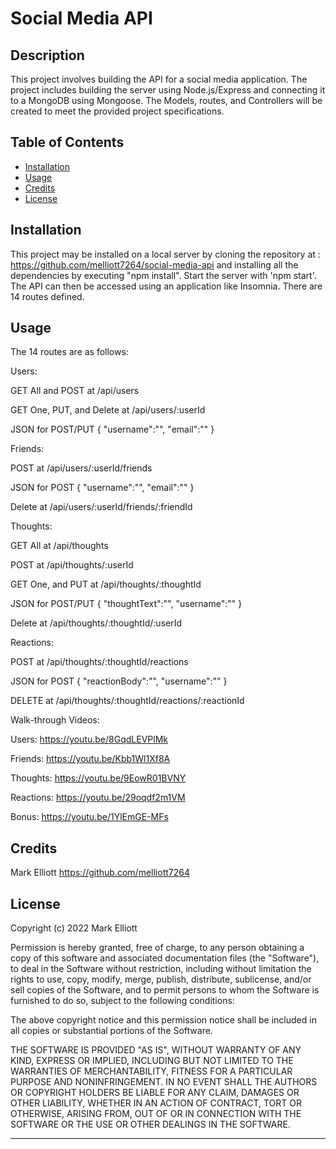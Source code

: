 # Social Media API

## Description

This project involves building the API for a social media application. The project includes building the server using Node.js/Express and connecting it to a MongoDB using Mongoose. The Models, routes, and Controllers will be created to meet the provided project specifications.

## Table of Contents

- [Installation](#installation)
- [Usage](#usage)
- [Credits](#credits)
- [License](#license)

## Installation

This project may be installed on a local server by cloning the repository at : https://github.com/melliott7264/social-media-api and installing all the dependencies by executing "npm install". Start the server with 'npm start'. The API can then be accessed using an application like Insomnia. There are 14 routes defined.

## Usage

The 14 routes are as follows:

Users:

GET All and POST at /api/users

GET One, PUT, and Delete at /api/users/:userId

JSON for POST/PUT
{
"username":"",
"email":""
}

Friends:

POST at /api/users/:userId/friends

JSON for POST
{
"username":"",
"email":""
}

Delete at /api/users/:userId/friends/:friendId

Thoughts:

GET All at /api/thoughts

POST at /api/thoughts/:userId

GET One, and PUT at /api/thoughts/:thoughtId

JSON for POST/PUT
{
"thoughtText":"",
"username":""
}

Delete at /api/thoughts/:thoughtId/:userId

Reactions:

POST at /api/thoughts/:thoughtId/reactions

JSON for POST
{
"reactionBody":"",
"username":""
}

DELETE at /api/thoughts/:thoughtId/reactions/:reactionId

Walk-through Videos:

Users: https://youtu.be/8GqdLEVPlMk

Friends: https://youtu.be/Kbb1Wl1Xf8A

Thoughts: https://youtu.be/9EowR01BVNY

Reactions: https://youtu.be/29oqdf2m1VM

Bonus: https://youtu.be/1YlEmGE-MFs

## Credits

Mark Elliott https://github.com/melliott7264

## License

Copyright (c) 2022 Mark Elliott

Permission is hereby granted, free of charge, to any person obtaining a copy
of this software and associated documentation files (the "Software"), to deal
in the Software without restriction, including without limitation the rights
to use, copy, modify, merge, publish, distribute, sublicense, and/or sell
copies of the Software, and to permit persons to whom the Software is
furnished to do so, subject to the following conditions:

The above copyright notice and this permission notice shall be included in all
copies or substantial portions of the Software.

THE SOFTWARE IS PROVIDED "AS IS", WITHOUT WARRANTY OF ANY KIND, EXPRESS OR
IMPLIED, INCLUDING BUT NOT LIMITED TO THE WARRANTIES OF MERCHANTABILITY,
FITNESS FOR A PARTICULAR PURPOSE AND NONINFRINGEMENT. IN NO EVENT SHALL THE
AUTHORS OR COPYRIGHT HOLDERS BE LIABLE FOR ANY CLAIM, DAMAGES OR OTHER
LIABILITY, WHETHER IN AN ACTION OF CONTRACT, TORT OR OTHERWISE, ARISING FROM,
OUT OF OR IN CONNECTION WITH THE SOFTWARE OR THE USE OR OTHER DEALINGS IN THE
SOFTWARE.

---
